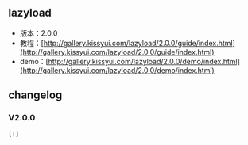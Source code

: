 ## lazyload

* 版本：2.0.0
* 教程：[http://gallery.kissyui.com/lazyload/2.0.0/guide/index.html](http://gallery.kissyui.com/lazyload/2.0.0/guide/index.html)
* demo：[http://gallery.kissyui.com/lazyload/2.0.0/demo/index.html](http://gallery.kissyui.com/lazyload/2.0.0/demo/index.html)

## changelog

### V2.0.0

    [!]


